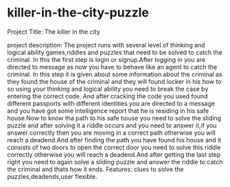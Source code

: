 # killer-in-the-city-puzzle
Project Title: The killer in the city

project description: The project runs with several level of thinking and logical ability games,riddles and puzzles that need to be solved to catch the criminal. In this the first step is login or signup.After logging in you are directed to message as now you have to behave like an agent to catch the criminal. In this step it is given about some information about the criminal as they found the house of the criminal and they will found locker in his how to so using your thinking and logical ability you need to break the case by entering the correct code.
And after cracking the code you used found different passports with different identities you are directed to a message and you have got some intelligence report that he is residing in his safe house.Now to know tha path to his safe house you need to solve the sliding puzzle and after solving it a riddle occurs and you need to answer it,if you answer correctly then you are moving in a correct path otherwise you will reach a deadend.And after finding the path you have found his house and it consists of two doors to open the correct door you need to solve this riddle correctly otherwise you will reach a deadend.And after getting the last step right you need to again solve a sliding puzzle and answer the riddle to catch the criminal and thats how it ends.
Features: clues to solve the puzzles,deadends,user flexible.
